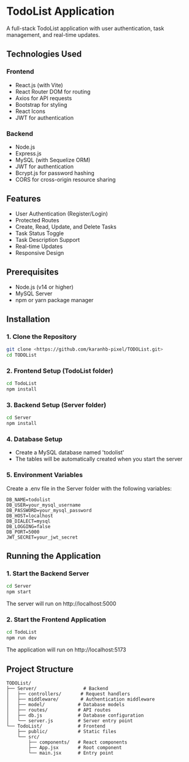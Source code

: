 # TodoList Application

A full-stack TodoList application with user authentication, task management, and real-time updates.

## Technologies Used

### Frontend

- React.js (with Vite)
- React Router DOM for routing
- Axios for API requests
- Bootstrap for styling
- React Icons
- JWT for authentication

### Backend

- Node.js
- Express.js
- MySQL (with Sequelize ORM)
- JWT for authentication
- Bcrypt.js for password hashing
- CORS for cross-origin resource sharing

## Features

- User Authentication (Register/Login)
- Protected Routes
- Create, Read, Update, and Delete Tasks
- Task Status Toggle
- Task Description Support
- Real-time Updates
- Responsive Design

## Prerequisites

- Node.js (v14 or higher)
- MySQL Server
- npm or yarn package manager

## Installation

### 1. Clone the Repository

```bash
git clone <https://github.com/karanhb-pixel/TODOList.git>
cd TODOList
```

### 2. Frontend Setup (TodoList folder)

```bash
cd TodoList
npm install
```

### 3. Backend Setup (Server folder)

```bash
cd Server
npm install
```

### 4. Database Setup

- Create a MySQL database named 'todolist'
- The tables will be automatically created when you start the server

### 5. Environment Variables

Create a .env file in the Server folder with the following variables:

```env
DB_NAME=todolist
DB_USER=your_mysql_username
DB_PASSWORD=your_mysql_password
DB_HOST=localhost
DB_DIALECT=mysql
DB_LOGGING=false
DB_PORT=5000
JWT_SECRET=your_jwt_secret
```

## Running the Application

### 1. Start the Backend Server

```bash
cd Server
npm start
```

The server will run on http://localhost:5000

### 2. Start the Frontend Application

```bash
cd TodoList
npm run dev
```

The application will run on http://localhost:5173

## Project Structure

```
TODOList/
├── Server/                 # Backend
│   ├── controllers/       # Request handlers
│   ├── middleware/        # Authentication middleware
│   ├── model/            # Database models
│   ├── routes/           # API routes
│   ├── db.js             # Database configuration
│   └── server.js         # Server entry point
└── TodoList/             # Frontend
    ├── public/           # Static files
    └── src/
        ├── components/   # React components
        ├── App.jsx       # Root component
        └── main.jsx      # Entry point
```
